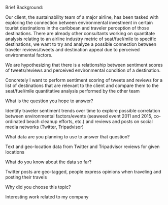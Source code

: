 Brief Background:

Our client, the sustainability team of a major airline, has been tasked with exploring the connection between environmental investment in certain tourist destinations in the caribbean and traveler perception of those destinations. There are already other consultants working on quantitate analysis relating to an airline industry metric of seat/fuel/mile to specific destinations, we want to try and analyze a possible connection between traveler reviews/tweets and destination appeal due to perceived environmental factors.

We are hypothesizing that there is a relationship between sentiment scores of tweets/reviews and perceived environmental condition of a destination.

Concretely I want to perform sentiment scoring of tweets and reviews for a list of destinations that are relevant to the client and compare them to the seat/fuel/mile quantitative analysis performed by the other team


What is the question you hope to answer?

Identify traveler sentiment trends over time to explore possible correlation between environmental factors/events (seaweed event 2011 and 2015, co-ordinated beach cleanup efforts, etc.) and reviews and posts on social media networks (Twitter, Tripadvisor)

What data are you planning to use to answer that question?

Text and geo-location data from Twitter and Tripadvisor reviews for given locations

What do you know about the data so far?

Twitter posts are geo-tagged, people express opinions when traveling and posting their travels

Why did you choose this topic?

Interesting work related to my company
